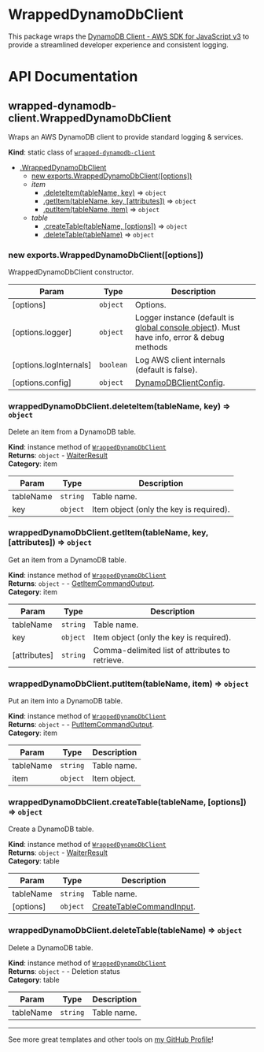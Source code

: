 # WrappedDynamoDbClient

This package wraps the [DynamoDB Client - AWS SDK for JavaScript v3](https://docs.aws.amazon.com/AWSJavaScriptSDK/v3/latest/clients/client-dynamodb/index.html) to provide a streamlined developer experience and consistent logging.

# API Documentation

  <a name="module_wrapped-dynamodb-client.WrappedDynamoDbClient"></a>

## wrapped-dynamodb-client.WrappedDynamoDbClient
Wraps an AWS DynamoDB client to provide standard logging & services.

**Kind**: static class of [<code>wrapped-dynamodb-client</code>](#module_wrapped-dynamodb-client)  

* [.WrappedDynamoDbClient](#module_wrapped-dynamodb-client.WrappedDynamoDbClient)
    * [new exports.WrappedDynamoDbClient([options])](#new_module_wrapped-dynamodb-client.WrappedDynamoDbClient_new)
    * _item_
        * [.deleteItem(tableName, key)](#module_wrapped-dynamodb-client.WrappedDynamoDbClient+deleteItem) ⇒ <code>object</code>
        * [.getItem(tableName, key, [attributes])](#module_wrapped-dynamodb-client.WrappedDynamoDbClient+getItem) ⇒ <code>object</code>
        * [.putItem(tableName, item)](#module_wrapped-dynamodb-client.WrappedDynamoDbClient+putItem) ⇒ <code>object</code>
    * _table_
        * [.createTable(tableName, [options])](#module_wrapped-dynamodb-client.WrappedDynamoDbClient+createTable) ⇒ <code>object</code>
        * [.deleteTable(tableName)](#module_wrapped-dynamodb-client.WrappedDynamoDbClient+deleteTable) ⇒ <code>object</code>

<a name="new_module_wrapped-dynamodb-client.WrappedDynamoDbClient_new"></a>

### new exports.WrappedDynamoDbClient([options])
WrappedDynamoDbClient constructor.


| Param | Type | Description |
| --- | --- | --- |
| [options] | <code>object</code> | Options. |
| [options.logger] | <code>object</code> | Logger instance (default is [global console object](https://nodejs.org/api/console.html#class-console)). Must have info, error & debug methods |
| [options.logInternals] | <code>boolean</code> | Log AWS client internals (default is false). |
| [options.config] | <code>object</code> | [DynamoDBClientConfig](https://docs.aws.amazon.com/AWSJavaScriptSDK/v3/latest/clients/client-dynamodb/interfaces/dynamodbclientconfig.html). |

<a name="module_wrapped-dynamodb-client.WrappedDynamoDbClient+deleteItem"></a>

### wrappedDynamoDbClient.deleteItem(tableName, key) ⇒ <code>object</code>
Delete an item from a DynamoDB table.

**Kind**: instance method of [<code>WrappedDynamoDbClient</code>](#module_wrapped-dynamodb-client.WrappedDynamoDbClient)  
**Returns**: <code>object</code> - [WaiterResult](https://docs.aws.amazon.com/AWSJavaScriptSDK/v3/latest/clients/client-dynamodb/globals.html#waiterresult)  
**Category**: item  

| Param | Type | Description |
| --- | --- | --- |
| tableName | <code>string</code> | Table name. |
| key | <code>object</code> | Item object (only the key is required). |

<a name="module_wrapped-dynamodb-client.WrappedDynamoDbClient+getItem"></a>

### wrappedDynamoDbClient.getItem(tableName, key, [attributes]) ⇒ <code>object</code>
Get an item from a DynamoDB table.

**Kind**: instance method of [<code>WrappedDynamoDbClient</code>](#module_wrapped-dynamodb-client.WrappedDynamoDbClient)  
**Returns**: <code>object</code> - - [GetItemCommandOutput](https://docs.aws.amazon.com/AWSJavaScriptSDK/v3/latest/clients/client-dynamodb/interfaces/getitemcommandoutput.html).  
**Category**: item  

| Param | Type | Description |
| --- | --- | --- |
| tableName | <code>string</code> | Table name. |
| key | <code>object</code> | Item object (only the key is required). |
| [attributes] | <code>string</code> | Comma-delimited list of attributes to retrieve. |

<a name="module_wrapped-dynamodb-client.WrappedDynamoDbClient+putItem"></a>

### wrappedDynamoDbClient.putItem(tableName, item) ⇒ <code>object</code>
Put an item into a DynamoDB table.

**Kind**: instance method of [<code>WrappedDynamoDbClient</code>](#module_wrapped-dynamodb-client.WrappedDynamoDbClient)  
**Returns**: <code>object</code> - - [PutItemCommandOutput](https://docs.aws.amazon.com/AWSJavaScriptSDK/v3/latest/clients/client-dynamodb/interfaces/putitemcommandoutput.html).  
**Category**: item  

| Param | Type | Description |
| --- | --- | --- |
| tableName | <code>string</code> | Table name. |
| item | <code>object</code> | Item object. |

<a name="module_wrapped-dynamodb-client.WrappedDynamoDbClient+createTable"></a>

### wrappedDynamoDbClient.createTable(tableName, [options]) ⇒ <code>object</code>
Create a DynamoDB table.

**Kind**: instance method of [<code>WrappedDynamoDbClient</code>](#module_wrapped-dynamodb-client.WrappedDynamoDbClient)  
**Returns**: <code>object</code> - [WaiterResult](https://docs.aws.amazon.com/AWSJavaScriptSDK/v3/latest/clients/client-dynamodb/globals.html#waiterresult)  
**Category**: table  

| Param | Type | Description |
| --- | --- | --- |
| tableName | <code>string</code> | Table name. |
| [options] | <code>object</code> | [CreateTableCommandInput](https://docs.aws.amazon.com/AWSJavaScriptSDK/v3/latest/clients/client-dynamodb/interfaces/createtablecommandinput.html). |

<a name="module_wrapped-dynamodb-client.WrappedDynamoDbClient+deleteTable"></a>

### wrappedDynamoDbClient.deleteTable(tableName) ⇒ <code>object</code>
Delete a DynamoDB table.

**Kind**: instance method of [<code>WrappedDynamoDbClient</code>](#module_wrapped-dynamodb-client.WrappedDynamoDbClient)  
**Returns**: <code>object</code> - - Deletion status  
**Category**: table  

| Param | Type | Description |
| --- | --- | --- |
| tableName | <code>string</code> | Table name. |


---

See more great templates and other tools on
[my GitHub Profile](https://github.com/karmaniverous)!
